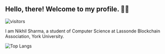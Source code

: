 ## Hello, there! Welcome to my profile. 👋👋
![visitors](https://visitor-badge.laobi.icu/badge?page_id=nikhilsharma26500.nikhilsharma26500)

I am Nikhil Sharma, a student of Computer Science at Lassonde Blockchain Association, York University.

![Top Langs](https://github-readme-stats.vercel.app/api/top-langs/?username=nikhilsharma26500&hide_progress=true)
